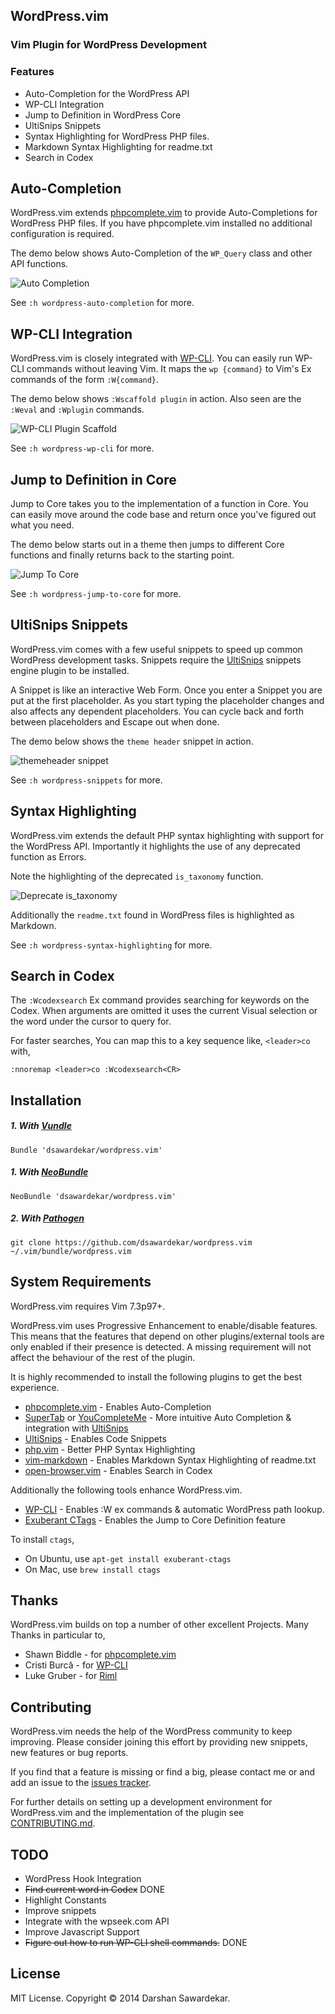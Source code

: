 ## WordPress.vim

### Vim Plugin for WordPress Development

### Features

* Auto-Completion for the WordPress API
* WP-CLI Integration
* Jump to Definition in WordPress Core
* UltiSnips Snippets
* Syntax Highlighting for WordPress PHP files.
* Markdown Syntax Highlighting for readme.txt
* Search in Codex

## Auto-Completion

WordPress.vim extends [phpcomplete.vim][2] to provide Auto-Completions for
WordPress PHP files. If you have phpcomplete.vim installed no additional
configuration is required.

The demo below shows Auto-Completion of the `WP_Query` class and other
API functions.

![Auto Completion][23]

See `:h wordpress-auto-completion` for more.

## WP-CLI Integration

WordPress.vim is closely integrated with [WP-CLI][3]. You can easily run
WP-CLI commands without leaving Vim. It maps the `wp {command}` to Vim's
Ex commands of the form `:W{command}`.

The demo below shows `:Wscaffold plugin` in action. Also seen are the
`:Weval` and `:Wplugin` commands.

![WP-CLI Plugin Scaffold][24]

See `:h wordpress-wp-cli` for more.

## Jump to Definition in Core

Jump to Core takes you to the implementation of a function in Core. You
can easily move around the code base and return once you've figured out
what you need.

The demo below starts out in a theme then jumps to different Core
functions and finally returns back to the starting point.

![Jump To Core][22]

See `:h wordpress-jump-to-core` for more.

## UltiSnips Snippets

WordPress.vim comes with a few useful snippets to speed up common
WordPress development tasks. Snippets require the [UltiSnips][5]
snippets engine plugin to be installed.

A Snippet is like an interactive Web Form. Once you enter a Snippet you
are put at the first placeholder. As you start typing the placeholder
changes and also affects any dependent placeholders. You can cycle back and
forth between placeholders and Escape out when done.

The demo below shows the `theme header` snippet in action.

![themeheader snippet][21]

See `:h wordpress-snippets` for more.

## Syntax Highlighting

WordPress.vim extends the default PHP syntax highlighting with support
for the WordPress API. Importantly it highlights the use
of any deprecated function as Errors.

Note the highlighting of the deprecated `is_taxonomy` function.

![Deprecate is_taxonomy][20]

Additionally the `readme.txt` found in WordPress files is highlighted as
Markdown.

See `:h wordpress-syntax-highlighting` for more.

## Search in Codex

The `:Wcodexsearch` Ex command provides searching for keywords on the Codex. When
arguments are omitted it uses the current Visual selection or the word
under the cursor to query for.

For faster searches, You can map this to a key sequence like, `<leader>co` with,

```viml
:nnoremap <leader>co :Wcodexsearch<CR>
```

## Installation

##### 1. With [Vundle][12]
`Bundle 'dsawardekar/wordpress.vim'`

##### 1. With [NeoBundle][13]
`NeoBundle 'dsawardekar/wordpress.vim'`

##### 2. With [Pathogen][14]
`git clone https://github.com/dsawardekar/wordpress.vim ~/.vim/bundle/wordpress.vim`

## System Requirements

WordPress.vim requires Vim 7.3p97+.

WordPress.vim uses Progressive Enhancement to enable/disable features.
This means that the features that depend on other plugins/external tools are
only enabled if their presence is detected. A missing requirement will
not affect the behaviour of the rest of the plugin.

It is highly recommended to install the following plugins to get the
best experience.

* [phpcomplete.vim][2] - Enables Auto-Completion
* [SuperTab][7] or [YouCompleteMe][8] - More intuitive Auto Completion &
  integration with [UltiSnips][5]
* [UltiSnips][5] - Enables Code Snippets
* [php.vim][10] - Better PHP Syntax Highlighting
* [vim-markdown][6] - Enables Markdown Syntax Highlighting of readme.txt
* [open-browser.vim][15] - Enables Search in Codex

Additionally the following tools enhance WordPress.vim.

* [WP-CLI][3] - Enables :W ex commands & automatic WordPress path lookup.
* [Exuberant CTags][9] - Enables the Jump to Core Definition feature

To install `ctags`,

* On Ubuntu, use `apt-get install exuberant-ctags`
* On Mac, use `brew install ctags`

## Thanks

WordPress.vim builds on top a number of other excellent Projects.
Many Thanks in particular to,

* Shawn Biddle - for [phpcomplete.vim][2]
* Cristi Burcă - for [WP-CLI][3]
* Luke Gruber  - for [Riml][4]

## Contributing

WordPress.vim needs the help of the WordPress community to keep
improving. Please consider joining this effort by providing new
snippets, new features or bug reports.

If you find that a feature is missing or find a big, please contact me
or and add an issue to the [issues tracker][11].

For further details on setting up a development environment for
WordPress.vim and the implementation of the plugin see
[CONTRIBUTING.md][1].

## TODO

* WordPress Hook Integration
* ~~Find current word in Codex~~ DONE
* Highlight Constants
* Improve snippets
* Integrate with the wpseek.com API
* Improve Javascript Support
* ~~Figure out how to run WP-CLI shell commands.~~ DONE

## License

MIT License. Copyright © 2014 Darshan Sawardekar.

[1]: https://github.com/dsawardekar/wordpress.vim/blob/develop/CONTRIBUTING.md
[2]: https://github.com/shawncplus/phpcomplete.vim
[3]: http://wp-cli.org
[4]: http://github.com/luke-gru/riml
[5]: https://github.com/SirVer/ultisnips
[6]: https://github.com/tpope/vim-markdown
[7]: https://github.com/ervandew/supertab
[8]: https://github.com/Valloric/YouCompleteMe
[9]: http://ctags.sourceforge.net/
[10]: https://github.com/StanAngeloff/php.vim
[11]: https://github.com/dsawardekar/wordpress.vim/issues
[12]: https://github.com/gmarik/Vundle.vim
[13]: https://github.com/Shougo/neobundle.vim
[14]: https://github.com/tpope/vim-pathogen
[15]: https://github.com/tyru/open-browser.vim

[20]: http://i.imgur.com/YClNJML.png
[21]: http://i.imgur.com/3i7qrHJ.gif
[22]: http://i.imgur.com/iZgMFHk.gif
[23]: http://i.imgur.com/CGvCMUJ.gif
[24]: http://i.imgur.com/FWGrAN6.gif
